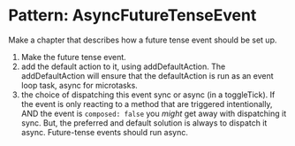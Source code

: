 # Pattern: AsyncFutureTenseEvent

Make a chapter that describes how a future tense event should be set up. 
1. Make the future tense event. 
2. add the default action to it, using addDefaultAction. The addDefaultAction will ensure that the defaultAction is run as an event loop task, async for microtasks.
3. the choice of dispatching this event sync or async (in a toggleTick). If the event is only reacting to a method that are triggered intentionally, AND the event is `composed: false` you *might* get away with dispatching it sync. But, the preferred and default solution is always to dispatch it async. Future-tense events should run async.
